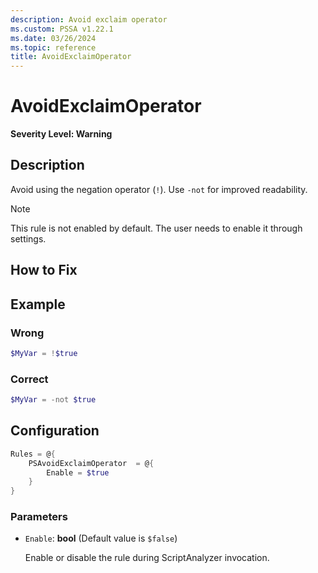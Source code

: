```yaml
---
description: Avoid exclaim operator
ms.custom: PSSA v1.22.1
ms.date: 03/26/2024
ms.topic: reference
title: AvoidExclaimOperator
---
```

# AvoidExclaimOperator

**Severity Level: Warning**

## Description

Avoid using the negation operator (`!`). Use `-not` for improved readability.

> [!NOTE]
> This rule is not enabled by default. The user needs to enable it through settings.

## How to Fix

## Example

### Wrong

```powershell
$MyVar = !$true
```

### Correct

```powershell
$MyVar = -not $true
```

## Configuration

```powershell
Rules = @{
    PSAvoidExclaimOperator  = @{
        Enable = $true
    }
}
```

### Parameters

- `Enable`: **bool** (Default value is `$false`)

  Enable or disable the rule during ScriptAnalyzer invocation.
